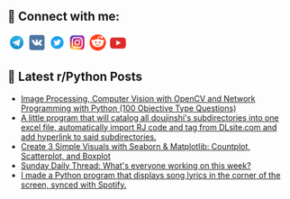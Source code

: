 ## 🔎 Connect with me:
[<img src="https://github.com/bullbesh/bullbesh/blob/main/images/Telegram.png" width="32" height="32" />](https://t.me/bullbesh)
[<img src="https://github.com/bullbesh/bullbesh/blob/main/images/VK.png" width="32" height="32" />](https://vk.com/bullbesh)
[<img src="https://github.com/bullbesh/bullbesh/blob/main/images/Twitter.png" width="32" height="32" />](https://twitter.com/bullbesh1)
[<img src="https://github.com/bullbesh/bullbesh/blob/main/images/Instagram.png" width="32" height="32" />](https://www.instagram.com/bullbesh)
[<img src="https://github.com/bullbesh/bullbesh/blob/main/images/Reddit.png" width="32" height="32" />](https://www.reddit.com/user/bullbesh)
[<img src="https://github.com/bullbesh/bullbesh/blob/main/images/YouTube.png" width="32" height="32" />](https://www.youtube.com/channel/UCtfjRs6uzgq5mfm8S06WTcg)

## 📕 Latest r/Python Posts
<!-- BLOG-POST-LIST:START -->
- [Image Processing, Computer Vision with OpenCV and Network Programming with Python &lpar;100 Objective Type Questions&rpar;](https://www.reddit.com/r/Python/comments/15por3z/image_processing_computer_vision_with_opencv_and/)
- [A little program that will catalog all doujinshi&#39;s subdirectories into one excel file, automatically import RJ code and tag from DLsite.com and add hyperlink to said subdirectories.](https://www.reddit.com/r/Python/comments/15pnsa8/a_little_program_that_will_catalog_all_doujinshis/)
- [Create 3 Simple Visuals with Seaborn &amp; Matplotlib: Countplot, Scatterplot, and Boxplot](https://www.reddit.com/r/Python/comments/15pk0dh/create_3_simple_visuals_with_seaborn_matplotlib/)
- [Sunday Daily Thread: What&#39;s everyone working on this week?](https://www.reddit.com/r/Python/comments/15pjqhp/sunday_daily_thread_whats_everyone_working_on/)
- [I made a Python program that displays song lyrics in the corner of the screen, synced with Spotify.](https://www.reddit.com/r/Python/comments/15pio1o/i_made_a_python_program_that_displays_song_lyrics/)
<!-- BLOG-POST-LIST:END -->
